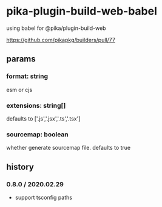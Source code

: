 # pika-plugin-build-web-babel

using babel for @pika/plugin-build-web


https://github.com/pikapkg/builders/pull/77


## params

### format: string

esm or cjs

### extensions: string[]

defaults to ['.js','.jsx','.ts','.tsx']

### sourcemap: boolean

whether generate sourcemap file. defaults to true

## history

### 0.8.0 / 2020.02.29

- support tsconfig paths